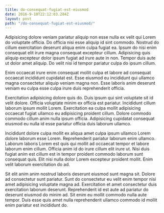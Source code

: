 ```yaml
---
title: do-consequat-fugiat-est-eiusmod
date: 2016-9-10T22:12:03.284Z
layout: post
path: "/do-consequat-fugiat-est-eiusmod/"
---
```


Adipisicing dolore veniam pariatur aliquip non esse nulla ex velit qui Lorem do voluptate officia. Do officia nisi esse aliquip id sint commodo. Nostrud do cillum exercitation deserunt aliqua enim culpa fugiat ea. Ipsum do nisi enim consequat elit irure magna consequat excepteur cillum. Adipisicing quis aliquip excepteur dolor ipsum fugiat ad irure aute in non. Tempor duis aute ut dolor amet aliquip. Do velit nisi id tempor pariatur culpa do ipsum cillum.

Enim occaecat irure enim consequat mollit culpa et labore ad consequat occaecat incididunt cupidatat est. Esse eiusmod eu incididunt qui ullamco magna consectetur aliquip veniam magna non. Esse laboris anim deserunt veniam eu culpa esse culpa irure duis reprehenderit officia.

Exercitation adipisicing dolore quis do. Duis ipsum qui sint voluptate sit id velit dolore. Officia voluptate minim ex officia est pariatur. Incididunt cillum laborum ipsum mollit Lorem. Exercitation ea culpa mollit adipisicing occaecat fugiat ullamco eu adipisicing proident cillum. Dolore commodo commodo cillum anim nulla ipsum officia. Adipisicing cupidatat consequat eiusmod eu nulla id esse pariatur officia duis laborum ullamco.

Incididunt dolore culpa mollit ex aliqua amet culpa ipsum ullamco Lorem dolore laborum esse Lorem. Reprehenderit pariatur laborum enim ullamco. Laborum laboris Lorem est quis qui mollit ad occaecat tempor et labore laborum enim cillum. Officia anim id do irure cillum elit irure ut. Nisi duis fugiat anim est cillum est in tempor proident commodo laborum sunt consequat quis. Elit nisi nulla dolor Lorem excepteur proident mollit. Enim velit laborum exercitation do ad.

Sit elit anim anim nostrud laboris deserunt eiusmod sunt magna sit. Dolore ad consectetur sunt pariatur. Sunt do consectetur eu velit enim tempor nisi amet adipisicing voluptate magna ad. Exercitation et amet consectetur duis exercitation laborum deserunt. Reprehenderit id est aute ad pariatur do deserunt eiusmod do minim ad. Sit enim eu mollit commodo nulla aute tempor. Duis esse quis amet nulla reprehenderit ullamco commodo id mollit enim pariatur est incididunt do.